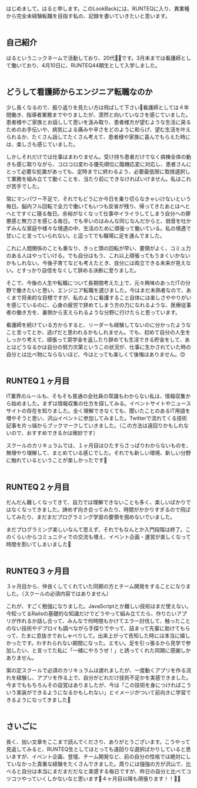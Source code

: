 <br>
はじめまして。はると申します。このLookBackには、RUNTEQに入り、異業種から完全未経験転職を目指す私の、記録を書いていきたいと思います。
<br>
<br>

## 自己紹介

はるというニックネームで活動しており、20代💁‍♀️です。3月末までは看護師として働いており、4月10日に、RUNTEQ44期生として入学しました。
<br>
<br>
## どうして看護師からエンジニア転職なのか

少し長くなるので、振り返りを見たい方は飛ばして下さい🙇看護師としては４年間働き、指導者業務までやりましたが、漠然と向いていなさを感じていました。患者様やご家族とお話しして思いを汲み取り、患者様方が望むような生活に戻るためのお手伝いや、病気による痛みや辛さをどのように和らげ、望む生活を叶えられるか、たくさん話してたくさん考えて、患者様や家族に喜んでもらえた時には、楽しさも感じていました。

しかしそれだけでは仕事はまわりません。受け持ち患者だけでなく病棟全体の動きも感じ取りながら、コロコロ変わる優先順位に臨機応変に対応し、患者さんにとって必要な処置があっても、定時までに終わるよう、必要最低限に取捨選択して業務を組み立てて動くことを、当たり前にできなければいけません。私はこれが苦手でした。

常にマンパワー不足で、それでもどうにか今日を乗り切らなきゃいけないという毎日。脳内フル回転で全力で働いてもいつも反省が残り、帰ってきたあとはへとへとですぐに寝る毎日。余裕がなくなって仕事中イライラしてしまう自分への罪悪感と無力さを感じる毎日。でも辛いのはみんな同じなんだからと、弱音を吐かずみんな家庭や様々な境遇の中、生活のために頑張って働いている。私の境遇で甘いこと言っていられない。と這ってでも職場に足を運んでました。

これに人間関係のことも重なり、きっと頭の回転が早い、要領がよく、コミュ力のある人はやっていける。でも自分はもう、これ以上頑張ってもうまくいかないかもしれない。今後子育てなども考えたとき、自分には両立できる未来が見えない。とすっかり自信をなくして辞める決断に至りました。

そこで、今後の人生や転職について長期間考えた上で、元々興味のあったITの分野で働きたいと思い、エンジニア転職を選びました。今はまだ未熟者なので、あくまで将来的な目標ですが、私のように看護すること自体には楽しさややりがいを感じているのに、心身の疲労で辞めてしまう方の力になれるような、医療従事者の働き方を、裏側から支えられるような分野に行けたらと思っています。

看護師を続けている方からすると、リーダーも経験してないのに分かったようなこと言ってとか、逃げだと思われるかもしれません。でも、初めて自分の人生をしっかり考えて、頑張って奨学金を返したり辞めても生活できる貯金をして、あとはどうなるかは自分の努力次第というこの状況が、仕事に生かされていた時の自分とは比べ物にならないほど、今はとっても楽しくて後悔はありません。😊
<br>
<br>
## RUNTEQ１ヶ月目

IT業界のルールも、そもそも普通の会社員の常識もわからない私は、情報収集から始めました。まずは情報収集の仕方を探してみる。イベントサイトやニュースサイトの存在を知りました。全く理解できなくても、聞いたことのあるIT用語を増やそうと思い、沢山イベントに参加してみました。Twitterで流れてくる技術記事を片っ端からブックマークしていきました。（この方法は遠回りかもしれないので、おすすめできるかは微妙です）

スクールのカリキュラムでは、１ヶ月目はひたすらさっぱりわからないものを、無理やり理解して、まとめている感じでした。それでも新しい環境、新しい分野に触れているということが楽しかったです🐣
<br>
<br>
## RUNTEQ２ヶ月目

だんだん難しくなってきて、自力では理解できないことも多く、楽しいばかりではなくなってきました。諦めず向き合ってみたり、時間がかかりすぎるので飛ばしてみたり、まだまだプログラミング学習の要領を掴めないでいました。

まだプログラミング楽しいなんて思えず、それでもなんとか入門段階は終了。このくらいからコミュニティでの交流も増え、イベント企画・運営が楽しくなって時間を割いてしまいました🤣
<br>
<br>
## RUNTEQ３ヶ月目

３ヶ月目から、仲良くしてくれていた同期の方とチーム開発をすることになりました。（スクールの必須内容ではありません）

これが、すごく勉強になりました。JavaScriptとか難しい技術はまだ使えない。今知ってるRailsの基礎的な知識だけでどうやって組み立てたら、作りたいアプリが作れるか話し合って、みんなで何時間もかけてエラー討伐して、触ったことのない技術やデプロイも調べながら手探りでやって、詰まって先輩に助けてもらって、たまに息抜きでおしゃべりして。出来上がって告知した時には本当に嬉しかったです。わすれられない期間になった。エモい。足を引っ張るから見学で参加したい、と言ってた私に「一緒にやろうぜ！」と誘ってくれた同期に感謝しかありません。

案の定スクールで必須のカリキュラムは遅れましたが、一度動くアプリを作る流れを経験し、アプリを作る上で、自分がどれだけ技術不足かを実感できました。今までももちろんその自覚はありましたが、今は「この技術を身につければこういう実装ができるようになるかもしれない」とイメージがついて前向きに学習できるようになってきました🐥
<br>
<br>
## さいごに

長く、拙い文章をここまで読んでくださり、ありがとうございます。こうやって見返してみると、RUNTEQ生としてはとっても遠回りな選択ばかりしていると思いますが、イベント企画、登壇、チーム開発など、前の自分の性格では絶対にしていなかった貴重な経験をたくさんできました。周りには強強の方が沢山で、比べると自分は本当にまだまだだなと実感する毎日ですが、昨日の自分と比べてコツコツやっていくしかないなと思います🐢４ヶ月目以降も頑張ります！！✊🏻


